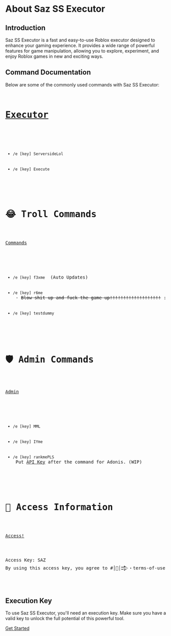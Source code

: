  <div class="container">
        <h1>About Saz SS Executor</h1>
        <div class="section">
            <h2>Introduction</h2>
            <p>Saz SS Executor is a fast and easy-to-use Roblox executor designed to enhance your gaming experience. It provides a wide range of powerful features for game manipulation, allowing you to explore, experiment, and enjoy Roblox games in new and exciting ways.</p>
        </div>
        <div class="section">
            <h2>Command Documentation</h2>
            <p>Below are some of the commonly used commands with Saz SS Executor:</p>
            <pre class="code">
    <h1><a href="https://github.com/Blood-Gang-Inc/sa-zserverside">Executor</a></h1>
    <ul>
        <li><code>/e [key] ServersideLol</code></li>
        <li><code>/e [key] Execute</code></li>
    </ul>
    <h1>😂 Troll Commands</h1>
    <p><a href="https://github.com/Blood-Gang-Inc/sa-zserverside">Commands</a></p>
    <ul>
        <li><code>/e [key] f3xme</code> <span> (Auto Updates)</span></li>
        <li><code>/e [key] r6me</code> - <del>Blow shit up and fuck the game up!!!!!!!!!!!!!!!!!!!</del> <span>:(</span></li>
        <li><code>/e [key] testdummy</code></li>
    </ul>
    <h1>🛡️ Admin Commands</h1>
    <p><a href="https://github.com/Blood-Gang-Inc/Admin">Admin</a></p>
    <ul>
        <li><code>/e [key] MML</code></li>
        <li><code>/e [key] IYme</code></li>
        <li><code>/e [key] rankmePLS</code> <span>Put <a href="https://github.com/Epix-Incorporated/Adonis/wiki">API Key</a> after the command for Adonis. (WIP)</span></li>
    </ul>
    <h1>🧾 Access Information</h1>
    <p><a href="https://github.com/Blood-Gang-Inc/sa-zserverside">Access!</a></p>
    <p>Access Key: SAZ<br>By using this access key, you agree to #│📄│𒄠・terms-of-use and are accepting the punishments of using Saz.</p>
            </pre>
        </div>
        <div class="section">
            <h2>Execution Key</h2>
            <p>To use Saz SS Executor, you'll need an execution key. Make sure you have a valid key to unlock the full potential of this powerful tool.</p>
        </div>
        <div class="button-container">
            <a class="button" href="https://sazssexecutor.com">Get Started</a>
        </div>
    </div>
</body>
</html>
